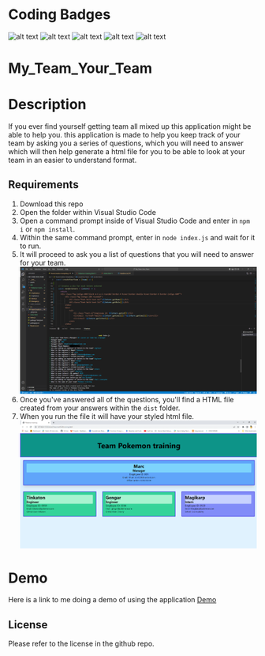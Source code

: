 # Coding Badges
![alt text](https://img.shields.io/badge/Node.js-modules-green)
![alt text](https://img.shields.io/badge/JavaScript-.js-yellowgreen)
![alt text](https://img.shields.io/badge/HTML-.html-orange)
![alt text](https://img.shields.io/badge/CSS-.css-blue)
![alt text](https://img.shields.io/badge/Jest%20Test-jest-red)

# My_Team_Your_Team

# Description
If you ever find yourself getting team all mixed up this application might be able to help you. this application is made to help you keep track of your team by asking you a series of questions, which you will need to answer which will then help generate a html file for you to be able to look at your team in an easier to understand format. 


## Requirements
1. Download this repo
3. Open the folder within Visual Studio Code
4. Open a command prompt inside of Visual Studio Code and enter in `npm i` or `npm install`.
5. Within the same command prompt, enter in `node index.js` and wait for it to run.
6. It will proceed to ask you a list of questions that you will need to answer for your team.
![Command line questions](./assets/img/Screenshot%20of%20program%20running.png)
6. Once you've answered all of the questions, you'll find a HTML file created from your answers within the `dist` folder.
7. When you run the file it will have your styled html file. 
![Website Example](./assets/img/Screenshot-of-example-website.png)

# Demo
Here is a link to me doing a demo of using the application
[Demo](assets/recording/Team_HTML_Demo.mp4)

## License
Please refer to the license in the github repo.